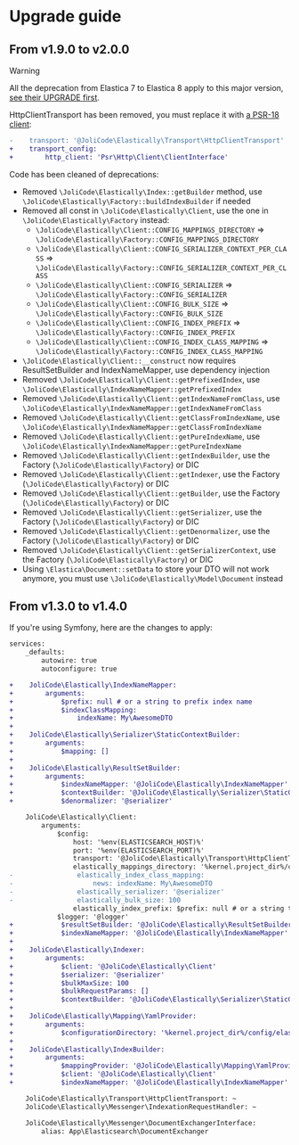 # Upgrade guide

## From v1.9.0 to v2.0.0

> [!WARNING]  
> All the deprecation from Elastica 7 to Elastica 8 apply to this major version,
> [see their UPGRADE first](https://github.com/ruflin/Elastica/blob/58042887616eeb63621412c03bc903056bbcee7e/UPGRADE-8.0.md#upgrade-from-73-to-80).

HttpClientTransport has been removed, you must replace it with [a PSR-18 client](https://symfony.com/doc/current/http_client.html#psr-18-and-psr-17):

```diff
-    transport: '@JoliCode\Elastically\Transport\HttpClientTransport'
+    transport_config:
+        http_client: 'Psr\Http\Client\ClientInterface'
```

Code has been cleaned of deprecations:

- Removed `\JoliCode\Elastically\Index::getBuilder` method, use `\JoliCode\Elastically\Factory::buildIndexBuilder` if needed
- Removed all const in `\JoliCode\Elastically\Client`, use the one in `\JoliCode\Elastically\Factory` instead:
    - `\JoliCode\Elastically\Client::CONFIG_MAPPINGS_DIRECTORY` => `\JoliCode\Elastically\Factory::CONFIG_MAPPINGS_DIRECTORY`
    - `\JoliCode\Elastically\Client::CONFIG_SERIALIZER_CONTEXT_PER_CLASS` => `\JoliCode\Elastically\Factory::CONFIG_SERIALIZER_CONTEXT_PER_CLASS`
    - `\JoliCode\Elastically\Client::CONFIG_SERIALIZER` => `\JoliCode\Elastically\Factory::CONFIG_SERIALIZER`
    - `\JoliCode\Elastically\Client::CONFIG_BULK_SIZE` => `\JoliCode\Elastically\Factory::CONFIG_BULK_SIZE`
    - `\JoliCode\Elastically\Client::CONFIG_INDEX_PREFIX` => `\JoliCode\Elastically\Factory::CONFIG_INDEX_PREFIX`
    - `\JoliCode\Elastically\Client::CONFIG_INDEX_CLASS_MAPPING` => `\JoliCode\Elastically\Factory::CONFIG_INDEX_CLASS_MAPPING`
- `\JoliCode\Elastically\Client::__construct` now requires ResultSetBuilder and IndexNameMapper, use dependency injection
- Removed `\JoliCode\Elastically\Client::getPrefixedIndex`, use `\JoliCode\Elastically\IndexNameMapper::getPrefixedIndex`
- Removed `\JoliCode\Elastically\Client::getIndexNameFromClass`, use `\JoliCode\Elastically\IndexNameMapper::getIndexNameFromClass`
- Removed `\JoliCode\Elastically\Client::getClassFromIndexName`, use `\JoliCode\Elastically\IndexNameMapper::getClassFromIndexName`
- Removed `\JoliCode\Elastically\Client::getPureIndexName`, use `\JoliCode\Elastically\IndexNameMapper::getPureIndexName`
- Removed `\JoliCode\Elastically\Client::getIndexBuilder`, use the Factory (`\JoliCode\Elastically\Factory`) or DIC
- Removed `\JoliCode\Elastically\Client::getIndexer`, use the Factory (`\JoliCode\Elastically\Factory`) or DIC
- Removed `\JoliCode\Elastically\Client::getBuilder`, use the Factory (`\JoliCode\Elastically\Factory`) or DIC
- Removed `\JoliCode\Elastically\Client::getSerializer`, use the Factory (`\JoliCode\Elastically\Factory`) or DIC
- Removed `\JoliCode\Elastically\Client::getDenormalizer`, use the Factory (`\JoliCode\Elastically\Factory`) or DIC
- Removed `\JoliCode\Elastically\Client::getSerializerContext`, use the Factory (`\JoliCode\Elastically\Factory`) or DIC
- Using `\Elastica\Document::setData` to store your DTO will not work anymore, you must use `\JoliCode\Elastically\Model\Document` instead

## From v1.3.0 to v1.4.0

If you're using Symfony, here are the changes to apply:

```diff
services:
    _defaults:
        autowire: true
        autoconfigure: true

+    JoliCode\Elastically\IndexNameMapper:
+        arguments:
+            $prefix: null # or a string to prefix index name
+            $indexClassMapping:
+                indexName: My\AwesomeDTO
+
+    JoliCode\Elastically\Serializer\StaticContextBuilder:
+        arguments:
+            $mapping: []
+
+    JoliCode\Elastically\ResultSetBuilder:
+        arguments:
+            $indexNameMapper: '@JoliCode\Elastically\IndexNameMapper'
+            $contextBuilder: '@JoliCode\Elastically\Serializer\StaticContextBuilder'
+            $denormalizer: '@serializer'

    JoliCode\Elastically\Client:
        arguments:
            $config:
                host: '%env(ELASTICSEARCH_HOST)%'
                port: '%env(ELASTICSEARCH_PORT)%'
                transport: '@JoliCode\Elastically\Transport\HttpClientTransport'
                elastically_mappings_directory: '%kernel.project_dir%/config/elasticsearch'
-                elastically_index_class_mapping:
-                    news: indexName: My\AwesomeDTO
-                elastically_serializer: '@serializer'
-                elastically_bulk_size: 100
                elastically_index_prefix: $prefix: null # or a string to prefix index name
            $logger: '@logger'
+            $resultSetBuilder: '@JoliCode\Elastically\ResultSetBuilder'
+            $indexNameMapper: '@JoliCode\Elastically\IndexNameMapper'
+
+    JoliCode\Elastically\Indexer:
+        arguments:
+            $client: '@JoliCode\Elastically\Client'
+            $serializer: '@serializer'
+            $bulkMaxSize: 100
+            $bulkRequestParams: []
+            $contextBuilder: '@JoliCode\Elastically\Serializer\StaticContextBuilder'
+
+    JoliCode\Elastically\Mapping\YamlProvider:
+        arguments:
+            $configurationDirectory: '%kernel.project_dir%/config/elasticsearch'
+
+    JoliCode\Elastically\IndexBuilder:
+        arguments:
+            $mappingProvider: '@JoliCode\Elastically\Mapping\YamlProvider'
+            $client: '@JoliCode\Elastically\Client'
+            $indexNameMapper: '@JoliCode\Elastically\IndexNameMapper'

    JoliCode\Elastically\Transport\HttpClientTransport: ~
    JoliCode\Elastically\Messenger\IndexationRequestHandler: ~

    JoliCode\Elastically\Messenger\DocumentExchangerInterface:
        alias: App\Elasticsearch\DocumentExchanger
```
